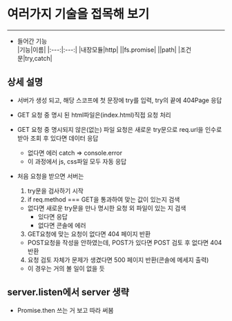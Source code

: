 # 여러가지 기술을 접목해 보기
* * *
- 들어간 기능  
|기능|이름|
|:---:|:---:|
|내장모듈|http|
||fs.promise|
||path|
|조건문|try,catch|

## 상세 설명
- 서버가 생성 되고, 해당 스코프에 첫 문장에 try를 입력, try의 끝에 404Page 응답
- GET 요청 중 명시 된 html파일은(index.html)직접 요청 처리
- GET 요청 중 명시되지 않은(없는) 파일 요청은 새로운 try문으로 req.url을 인수로 받아 조회 후 있다면 데이터 응답
  - 없다면 에러 catch => console.error
  - 이 과정에서 js, css파일 모두 자동 응답

- 처음 요청을 받으면 서버는
  1. try문을 검사하기 시작
  2. if req.method === GET을 통과하여 맞는 값이 있는지 검색
    - 없다면 새로운 try문을 만나 명시한 요청 외 파일이 있는 지 검색
      - 있다면 응답
      - 없다면 콘솔에 에러
  3. GET요청에 맞는 요청이 없다면 404 페이지 반환
    - POST요청을 작성을 안하였는데, POST가 있다면 POST 검토 후 없다면 404 반환
  4. 요청 검토 자체가 문제가 생겼다면 500 페이지 반환(콘솔에 메세지 출력)
    - 이 경우는 거의 볼 일이 없을 듯

## server.listen에서 server 생략
- Promise.then 쓰는 거 보고 따라 써봄